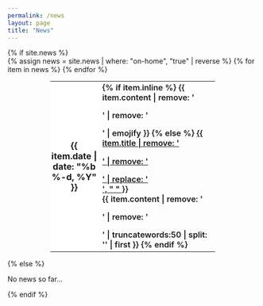 ```yaml
---
permalink: /news
layout: page
title: "News"
---
```



<style>
table, table tr, table td {
    border: none;
    font-size: 105%;
    font-weight: 600;
    width : 66%;
  margin-left: auto;
  margin-right: auto;
}
table td { width : 50%;​}
</style>

<style>
    table th {
        font-size:1.1rem;
        font-weight:bold;
        border: 0px;
        padding : 0px;
        width: 12%;
        background-color : #ffffff;
    }
    thead {
        border: 0px;
    }
    .summary {
      font-size: 0.97rem;
      font-weight: normal;
    }
</style>

<div class="news">
  {% if site.news  %}
    <div class="table-responsive">
      <table class="table table-sm table-borderless">
      {% assign news = site.news | where: "on-home", "true" | reverse %}
      {% for item in news %}
        <tr>
          <th scope="row">{{ item.date | date: "%b %-d, %Y" }}</th>
          <td>
            {% if item.inline %}
              {{ item.content | remove: '<p>' | remove: '</p>' | emojify }}
            {% else %}
              <a class="news-title" href="{{ item.permalink | relative_url }}">{{ item.title | remove: '<p>' | remove: '</p>' | replace: '<br/>', " " }}</a><br/>
              {{ item.content | remove: '<p>' | remove: '</p>' | truncatewords:50 | split: '</div>' | first }}
              </div>
            {% endif %}
          </td>
        </tr>
      {% endfor %}
      </table>
    </div>
  {% else %}
    <p>No news so far...</p>
  {% endif %}
</div>